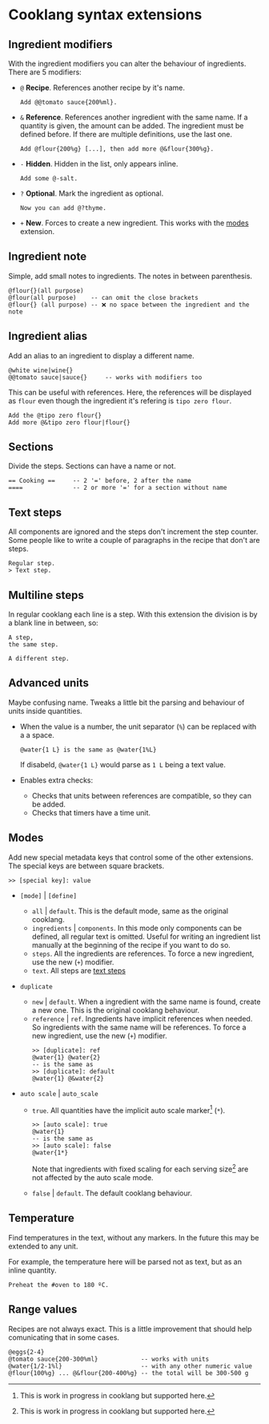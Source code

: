 # Cooklang syntax extensions

## Ingredient modifiers
With the ingredient modifiers you can alter the behaviour of ingredients. There
are 5 modifiers:
- `@` **Recipe**. References another recipe by it's name.
  ```cooklang
  Add @@tomato sauce{200%ml}.
  ``` 
- `&` **Reference**. References another ingredient with the same name. If a
  quantity is given, the amount can be added. The ingredient must be defined
  before. If there are multiple definitions, use the last one.
  ```cooklang
  Add @flour{200%g} [...], then add more @&flour{300%g}.
  ```
- `-` **Hidden**. Hidden in the list, only appears inline.
  ```cooklang
  Add some @-salt.
  ```
- `?` **Optional**. Mark the ingredient as optional.
  ```cooklang
  Now you can add @?thyme.
  ```
- `+` **New**. Forces to create a new ingredient. This works with the 
  [modes](#modes) extension.

## Ingredient note
Simple, add small notes to ingredients. The notes in between parenthesis.

```coklang
@flour{}(all purpose)
@flour(all purpose)    -- can omit the close brackets
@flour{} (all purpose) -- ❌ no space between the ingredient and the note
```

## Ingredient alias
Add an alias to an ingredient to display a different name.

```cooklang
@white wine|wine{}
@@tomato sauce|sauce{}     -- works with modifiers too
```

This can be useful with references. Here, the references will be displayed as
`flour` even though the ingredient it's refering is `tipo zero flour`.

```cooklang
Add the @tipo zero flour{}
Add more @&tipo zero flour|flour{}
```

## Sections
Divide the steps. Sections can have a name or not.

```cooklang
== Cooking ==     -- 2 '=' before, 2 after the name
====              -- 2 or more '=' for a section without name
```

## Text steps
All components are ignored and the steps don't increment the step counter. Some
people like to write a couple of paragraphs in the recipe that don't are steps.

```cooklang
Regular step.
> Text step.
```

## Multiline steps
In regular cooklang each line is a step. With this extension the division is by
a blank line in between, so:
```cooklang
A step,
the same step.

A different step.
```

## Advanced units
Maybe confusing name. Tweaks a little bit the parsing and behaviour of units
inside quantities.

- When the value is a number, the unit separator (`%`) can be replaced with a
a space.
  ```cooklang
  @water{1 L} is the same as @water{1%L}
  ```

  If disabeld, `@water{1 L}` would parse as `1 L` being a text value.
- Enables extra checks:
  - Checks that units between references are compatible, so they can be added.
  - Checks that timers have a time unit.

## Modes
Add new special metadata keys that control some of the other extensions. The
special keys are between square brackets.

```cooklang
>> [special key]: value
```

- `[mode]` | `[define]`
  - `all` | `default`. This is the default mode, same as the original cooklang.
  - `ingredients` | `components`. In this mode only components can be defined,
  all regular text is omitted. Useful for writing an ingredient list manually
  at the beginning of the recipe if you want to do so.
  - `steps`. All the ingredients are references. To force a new ingredient, use
  the new (`+`) modifier.
  - `text`. All steps are [text steps](#text-steps)

- `duplicate`
  - `new` | `default`. When a ingredient with the same name is found, create a
  new one. This is the original cooklang behaviour.
  - `reference` | `ref`. Ingredients have implicit references when needed. So
  ingredients with the same name will be references. To force a new ingredient,
  use the new (`+`) modifier.
    ```cooklang
    >> [duplicate]: ref
    @water{1} @water{2}
    -- is the same as
    >> [duplicate]: default
    @water{1} @&water{2}
    ```
- `auto scale` | `auto_scale`
  - `true`. All quantities have the implicit auto scale marker[^1] (`*`).
    ```cooklang
    >> [auto scale]: true
    @water{1}
    -- is the same as
    >> [auto scale]: false
    @water{1*}
    ```

    Note that ingredients with fixed scaling for each serving size[^1] are not
    affected by the auto scale mode.
  - `false` | `default`. The default cooklang behaviour.

## Temperature
Find temperatures in the text, without any markers. In the future this may be
extended to any unit.

For example, the temperature here will be parsed not as text, but as an inline
quantity.
```cooklang
Preheat the #oven to 180 ºC.
```

## Range values
Recipes are not always exact. This is a little improvement that should help
comunicating that in some cases.

```cooklang
@eggs{2-4}
@tomato sauce{200-300%ml}            -- works with units
@water{1/2-1%l}                      -- with any other numeric value
@flour{100%g} ... @&flour{200-400%g} -- the total will be 300-500 g
```

[^1]: This is work in progress in cooklang but supported here.